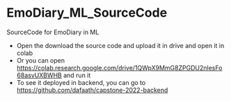 # EmoDiary_ML_SourceCode
SourceCode for EmoDiary in ML

- Open the download the source code and upload it in drive and open it in colab
- Or you can open https://colab.research.google.com/drive/1QWpX9MmG8ZPGDU2nlesFo68asvUXBWHB and run it
- To see it deployed in backend, you can go to https://github.com/dafaath/capstone-2022-backend
